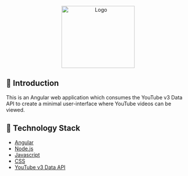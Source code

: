 
<p align="center">
<img src="https://www.freepnglogos.com/uploads/youtube-logo-hd-8.png" alt="Logo" width="200" height="170">
</p>

## :diamond_shape_with_a_dot_inside: Introduction
This is an Angular web application which consumes the YouTube v3 Data API to create a minimal user-interface where YouTube videos can be viewed. 

## :diamond_shape_with_a_dot_inside: Technology Stack

* [Angular](https://angular.io/)
* [Node.js](https://nodejs.org/)
* [Javascript](https://www.javascript.com)
* [CSS](https://en.wikipedia.org/wiki/Cascading_Style_Sheets)
* [YouTube v3 Data API](https://developers.google.com/youtube/v3)

